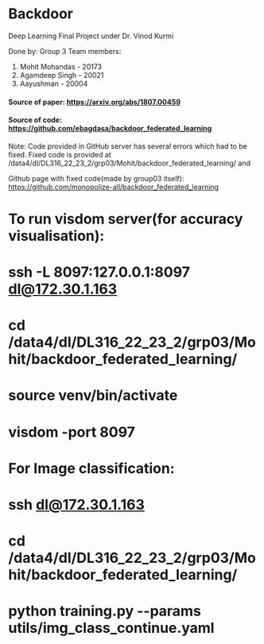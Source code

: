 # Backdoor
Deep Learning Final Project under Dr. Vinod Kurmi

Done by: Group 3
Team members:
1) Mohit Mohandas - 20173
2) Agamdeep Singh - 20021
3) Aayushman - 20004


#### Source of paper: https://arxiv.org/abs/1807.00459
#### Source of code: https://github.com/ebagdasa/backdoor_federated_learning

Note: Code provided in GitHub server has several errors which had to be fixed. Fixed code is provided at /data4/dl/DL316_22_23_2/grp03/Mohit/backdoor_federated_learning/ and <second code page>

Github page with fixed code(made by group03 itself): https://github.com/monopolize-all/backdoor_federated_learning


# To run visdom server(for accuracy visualisation):
# ssh -L 8097:127.0.0.1:8097 dl@172.30.1.163
# cd /data4/dl/DL316_22_23_2/grp03/Mohit/backdoor_federated_learning/
# source venv/bin/activate
# visdom -port 8097



# For Image classification:
# ssh dl@172.30.1.163
# cd /data4/dl/DL316_22_23_2/grp03/Mohit/backdoor_federated_learning/
# python training.py --params utils/img_class_continue.yaml
